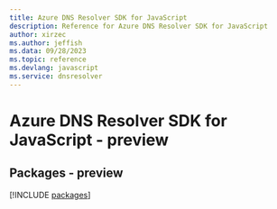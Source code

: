 ```yaml
---
title: Azure DNS Resolver SDK for JavaScript
description: Reference for Azure DNS Resolver SDK for JavaScript
author: xirzec
ms.author: jeffish
ms.data: 09/28/2023
ms.topic: reference
ms.devlang: javascript
ms.service: dnsresolver
---
```

# Azure DNS Resolver SDK for JavaScript - preview
## Packages - preview
[!INCLUDE [packages](dns-resolver-index.md)]